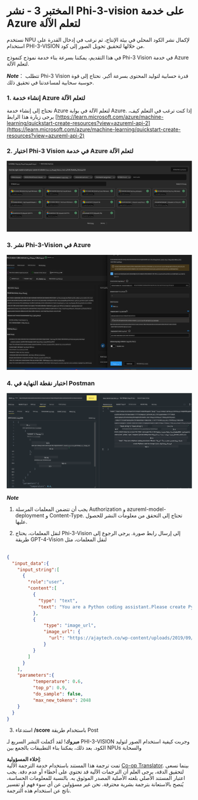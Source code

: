 <!--
CO_OP_TRANSLATOR_METADATA:
{
  "original_hash": "20cb4e6ac1686248e8be913ccf6c2bc2",
  "translation_date": "2025-05-07T10:55:51+00:00",
  "source_file": "md/02.Application/02.Code/Phi3/VSCodeExt/HOL/AIPC/03.DeployPhi3VisionOnAzure.md",
  "language_code": "ar"
}
-->
# **المختبر 3 - نشر Phi-3-vision على خدمة Azure لتعلم الآلة**

نستخدم NPU لإكمال نشر الكود المحلي في بيئة الإنتاج، ثم نرغب في إدخال القدرة على استخدام PHI-3-VISION من خلالها لتحقيق تحويل الصور إلى كود.

في هذا التقديم، يمكننا بسرعة بناء خدمة نموذج كنموذج Phi-3 Vision في خدمة Azure لتعلم الآلة.

***Note***： تتطلب Phi-3 Vision قدرة حسابية لتوليد المحتوى بسرعة أكبر. نحتاج إلى قوة حوسبة سحابية لمساعدتنا في تحقيق ذلك.


### **1. إنشاء خدمة Azure لتعلم الآلة**

نحتاج إلى إنشاء خدمة Azure لتعلم الآلة في بوابة Azure. إذا كنت ترغب في التعلم كيف، يرجى زيارة هذا الرابط [https://learn.microsoft.com/azure/machine-learning/quickstart-create-resources?view=azureml-api-2](https://learn.microsoft.com/azure/machine-learning/quickstart-create-resources?view=azureml-api-2)


### **2. اختيار Phi-3 Vision في خدمة Azure لتعلم الآلة**

![Catalog](../../../../../../../../../translated_images/vison_catalog.f979823d5bde8aef2c37a3a9686f6c5d0c521f93730447798ea6fb580091443f.ar.png)


### **3. نشر Phi-3-Vision في Azure**


![Deploy](../../../../../../../../../translated_images/vision_deploy.a8114ccd849a957272bf30959bdef166b21a0fac4c4f0129dab0106b97104772.ar.png)


### **4. اختبار نقطة النهاية في Postman**


![Test](../../../../../../../../../translated_images/vision_test.0b9c1b1d414131d03398c88fc1b79d839e7946c2ae5c9fd170a2894c271e2993.ar.png)


***Note***

1. يجب أن تتضمن المعلمات المرسلة Authorization و azureml-model-deployment و Content-Type. تحتاج إلى التحقق من معلومات النشر للحصول عليها.

2. لنقل المعلمات، يحتاج Phi-3-Vision إلى إرسال رابط صورة. يرجى الرجوع إلى طريقة GPT-4-Vision لنقل المعلمات، مثل

```json

{
  "input_data":{
    "input_string":[
      {
        "role":"user",
        "content":[ 
          {
            "type": "text",
            "text": "You are a Python coding assistant.Please create Python code for image "
          },
          {
              "type": "image_url",
              "image_url": {
                "url": "https://ajaytech.co/wp-content/uploads/2019/09/index.png"
              }
          }
        ]
      }
    ],
    "parameters":{
          "temperature": 0.6,
          "top_p": 0.9,
          "do_sample": false,
          "max_new_tokens": 2048
    }
  }
}

```

3. استدعاء **/score** باستخدام طريقة Post

**مبروك**! لقد أكملت النشر السريع لـ PHI-3-VISION وجربت كيفية استخدام الصور لتوليد الكود. بعد ذلك، يمكننا بناء التطبيقات بالجمع بين NPUs والسحابة

**إخلاء المسؤولية**:  
تمت ترجمة هذا المستند باستخدام خدمة الترجمة الآلية [Co-op Translator](https://github.com/Azure/co-op-translator). بينما نسعى لتحقيق الدقة، يرجى العلم أن الترجمات الآلية قد تحتوي على أخطاء أو عدم دقة. يجب اعتبار المستند الأصلي بلغته الأصلية المصدر الموثوق به. بالنسبة للمعلومات الحساسة، يُنصح بالاستعانة بترجمة بشرية محترفة. نحن غير مسؤولين عن أي سوء فهم أو تفسير ناتج عن استخدام هذه الترجمة.